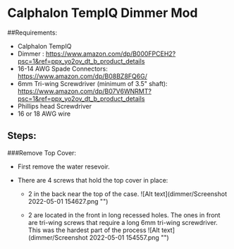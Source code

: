 # Calphalon TempIQ Dimmer Mod

##Requirements:

- Calphalon TempIQ
- Dimmer : https://www.amazon.com/dp/B000FPCEH2?psc=1&ref=ppx_yo2ov_dt_b_product_details
- 16-14 AWG Spade Connectors: https://www.amazon.com/dp/B08BZ8FQ6G/
- 6mm Tri-wing Screwdriver (minimum of 3.5" shaft): https://www.amazon.com/dp/B07V6WNRMT?psc=1&ref=ppx_yo2ov_dt_b_product_details
- Phillips head Screwdriver
- 16 or 18 AWG wire


## Steps:



###Remove Top Cover:

 - First remove the water resevoir.

 - There are 4 screws that hold the top cover in place:
   - 2 in the back near the top of the case.
    ![Alt text](dimmer/Screenshot 2022-05-01 154627.png "")
    

   - 2 are located in the front in long recessed holes.  The ones in front are tri-wing screws that require a long 6mm tri-wing screwdriver.  This was the hardest part of the process
    ![Alt text](dimmer/Screenshot 2022-05-01 154557.png "")
